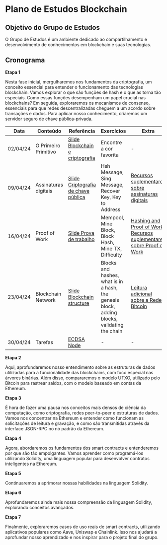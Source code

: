 # Plano de Estudos Blockchain

## Objetivo do Grupo de Estudos

O Grupo de Estudos é um ambiente dedicado ao compartilhamento e desenvolvimento de conhecimentos em blockchain e suas tecnologias.

## Cronograma

**Etapa 1**

Nesta fase inicial, mergulharemos nos fundamentos da criptografia, um conceito essencial para entender o funcionamento das tecnologias blockchain. Vamos explorar o que são funções de hash e o que as torna tão especiais. Como essas funções desempenham um papel crucial nas blockchains? Em seguida, exploraremos os mecanismos de consenso, essenciais para que redes descentralizadas cheguem a um acordo sobre transações e dados. Para aplicar nosso conhecimento, criaremos um servidor seguro de chave pública-privada.

| Data      | Conteúdo             | Referência                                                                                                                                                                                                                                 | Exercícios                                                                                   | Extra                                                                                                                                                                                                                             |
|-----------|--------------------- |--------------------------------------------------------------------------------------------------------------------------------------------------------------------------------------------------------------------------------------------|----------------------------------------------------------------------------------------------|-----------------------------------------------------------------------------------------------------------------------------------------------------------------------------------------------------------------------------------|
| 02/04/24  | O Primeiro Primitivo | [Slide Blockchain e criptografia](https://docs.google.com/presentation/d/e/2PACX-1vS8uFYWDOWjitlYdZYejLNv7q2DWVzgA98J3pUdpBXPPpHB9aS7vriM-FISSUHu4IROjX-fIXPCD0I7/pub?start=false&loop=false&delayms=3000&slide=id.g124a3cd5416_2_154)     | Encontre a cor favorita                                                                      | -                                                                                                                                                                                                                                 |
| 09/04/24  | Assinaturas digitais | [Slide Criptografia de chave pública](https://docs.google.com/presentation/d/e/2PACX-1vSUqk6Uvnole2hTr9r7-UBcvmPquLhMNa_qPHL26BoVCk0v5j2EvsY2UyO6n2JbB7OfxJVArXlBPiAG/pub?start=false&loop=false&delayms=3000&slide=id.g124a3cd5416_2_154) | Hsh Message, Sing Message, Recover Key, Key to Address                                       | [Recursos suplementares sobre assinaturas digitais](https://university.alchemy.com/course/ethereum/md/614b9f3c7e426a001019be59)                                                                                                   |
| 16/04/24  | Proof of Work        | [Slide Prova de trabalho](https://university.alchemy.com/course/ethereum/md/631f7982787606000493f3eb)                                                                                                                                      | Mempool, Mine Block, Block Hash, Mine TX, Difficulty                                         | [Hashing and Proof of Work](https://university.alchemy.com/course/ethereum/md/614b9f3c7e426a001019be51), [Recursos suplementares sobre Proof of Work](https://university.alchemy.com/course/ethereum/md/614b9f3c7e426a001019be56) |
| 23/04/24  | Blockchain Network   | [Slide Blockchain structure](https://university.alchemy.com/course/ethereum/md/631f7a4f787606000493f3ee)                                                                                                                                   | Blocks and hashes, what is in a hash, the genesis block, adding blocks, validating the chain | [Leitura adicional sobre a Rede Bitcoin](https://university.alchemy.com/course/ethereum/md/614b9f3b7e426a001019be03)                                                                                                              |
| 30/04/24  | Tarefas              | [ECDSA Node](https://university.alchemy.com/course/ethereum/md/63f8f9e471639700025761cf)                                                                                                                                                   | -                                                                                            | -                                                                                                                                                                                                                                 |

**Etapa 2**

Aqui, aprofundaremos nosso entendimento sobre as estruturas de dados utilizadas para a funcionalidade das blockchains, com foco especial nas árvores binárias. Além disso, compararemos o modelo UTXO, utilizado pelo Bitcoin para rastrear saldos, com o modelo baseado em contas da Ethereum.

**Etapa 3**

É hora de fazer uma pausa nos conceitos mais densos de ciência da computação, como criptografia, redes peer-to-peer e estruturas de dados. Vamos nos concentrar na Ethereum e entender como funcionam as solicitações de leitura e gravação, e como são transmitidas através da interface JSON-RPC no nó padrão da Ethereum.

**Etapa 4**

Agora, abordaremos os fundamentos dos smart contracts e entenderemos por que são tão empolgantes. Vamos aprender como programá-los utilizando Solidity, uma linguagem popular para desenvolver contratos inteligentes na Ethereum.

**Etapa 5**

Continuaremos a aprimorar nossas habilidades na linguagem Solidity.

**Etapa 6**

Aprofundaremos ainda mais nossa compreensão da linguagem Solidity, explorando conceitos avançados.

**Etapa 7**

Finalmente, exploraremos casos de uso reais de smart contracts, utilizando aplicativos populares como Aave, Uniswap e Chainlink. Isso nos ajudará a aprofundar nosso aprendizado e nos inspirar para o projeto final do grupo.